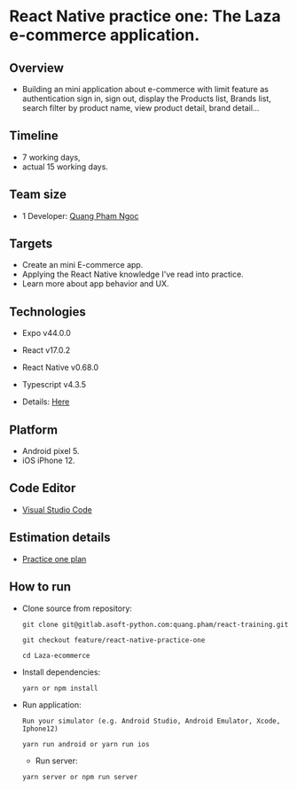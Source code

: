 # React Native practice one: The Laza e-commerce application.

## Overview

- Building an mini application about e-commerce with limit feature as authentication sign in, sign out, display the Products list, Brands list, search filter by product name, view product detail, brand detail...

## Timeline

- 7 working days,
- actual 15 working days.

## Team size

- 1 Developer: [Quang Pham Ngoc][1]

[1]: https://gitlab.asoft-python.com/quang.pham/react-training

## Targets

- Create an mini E-commerce app.
- Applying the React Native knowledge I've read into practice.
- Learn more about app behavior and UX.

## Technologies

- Expo v44.0.0
- React v17.0.2
- React Native v0.68.0
- Typescript v4.3.5
- Details: [Here][2]

  [2]: https://gitlab.asoft-python.com/quang.pham/react-training/-/blob/feature/react-native-practice-one/Laza-ecommerce/package.json

## Platform

- Android pixel 5.
- iOS iPhone 12.

## Code Editor

- [Visual Studio Code](https://code.visualstudio.com/)

## Estimation details

- [Practice one plan](https://docs.google.com/document/d/1Fl9cOkG0HlW6wVTc22KpyW3TRzNtIt4Uc7SlcNjulGM/edit?usp=sharing)

## How to run

- Clone source from repository:

  ```
  git clone git@gitlab.asoft-python.com:quang.pham/react-training.git

  git checkout feature/react-native-practice-one

  cd Laza-ecommerce
  ```

- Install dependencies:
  ```
  yarn or npm install
  ```
- Run application:

  ```
  Run your simulator (e.g. Android Studio, Android Emulator, Xcode, Iphone12)

  yarn run android or yarn run ios
  ```

  - Run server:

  ```
  yarn server or npm run server
  ```
